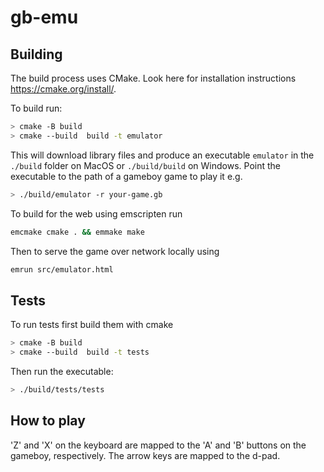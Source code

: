# gb-emu

## Building

The build process uses CMake. Look here for installation instructions https://cmake.org/install/.

To build run:

```sh
> cmake -B build
> cmake --build  build -t emulator
```

This will download library files and produce an executable `emulator` in the `./build` folder on MacOS or `./build/build` on Windows.
Point the executable to the path of a gameboy game to play it e.g.

```sh
> ./build/emulator -r your-game.gb
```

To build for the web using emscripten run

```sh
emcmake cmake . && emmake make
```

Then to serve the game over network locally using

```sh
emrun src/emulator.html
```

## Tests

To run tests first build them with cmake

```sh
> cmake -B build
> cmake --build  build -t tests
```

Then run the executable:

```sh
> ./build/tests/tests
```

## How to play

'Z' and 'X' on the keyboard are mapped to the 'A' and 'B' buttons on the gameboy, respectively. The arrow keys are mapped to the d-pad.
